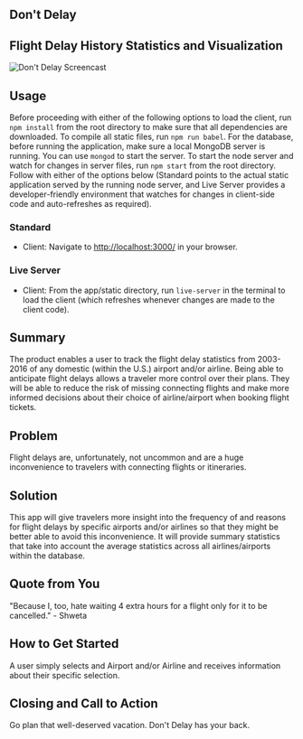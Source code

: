 ## Don't Delay ##

## Flight Delay History Statistics and Visualization ##

![Don't Delay Screencast](https://github.com/shwetachari/mvp/blob/master/images/dontdelay.gif)

## Usage ##
Before proceeding with either of the following options to load the client, run ```npm install``` from the root directory to make sure that all dependencies are downloaded. To compile all static files, run ```npm run babel```. For the database, before running the application, make sure a local MongoDB server is running. You can use ```mongod``` to start the server. To start the node server and watch for changes in server files, run ```npm start``` from the root directory. Follow with either of the options below (Standard points to the actual static application served by the running node server, and Live Server provides a developer-friendly environment that watches for changes in client-side code and auto-refreshes as required).
### Standard ###
  - Client: Navigate to [http://localhost:3000/](http://localhost:3000/) in your browser.
### Live Server ###
  - Client: From the app/static directory, run ```live-server``` in the terminal to load the client (which refreshes whenever changes are made to the client code).

## Summary ##
  The product enables a user to track the flight delay statistics from 2003-2016 of any domestic (within the U.S.) airport and/or airline. Being able to anticipate flight delays allows a traveler more control over their plans. They will be able to reduce the risk of missing connecting flights and make more informed decisions about their choice of airline/airport when booking flight tickets.

## Problem ##
  Flight delays are, unfortunately, not uncommon and are a huge inconvenience to travelers with connecting flights or itineraries.

## Solution ##
  This app will give travelers more insight into the frequency of and reasons for flight delays by specific airports and/or airlines so that they might be better able to avoid this inconvenience. It will provide summary statistics that take into account the average statistics across all airlines/airports within the database.

## Quote from You ##
  "Because I, too, hate waiting 4 extra hours for a flight only for it to be cancelled." - Shweta

## How to Get Started ##
  A user simply selects and Airport and/or Airline and receives information about their specific selection.

## Closing and Call to Action ##
  Go plan that well-deserved vacation. Don't Delay has your back.
